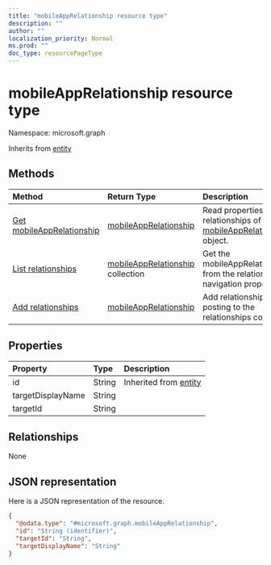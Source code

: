 ```yaml
---
title: "mobileAppRelationship resource type"
description: ""
author: ""
localization_priority: Normal
ms.prod: ""
doc_type: resourcePageType
---
```


# mobileAppRelationship resource type


Namespace: microsoft.graph




Inherits from [entity](../resources/entity.md)

## Methods
|Method|Return Type|Description|
|:---|:---|:---|
|[Get mobileAppRelationship](../api/mobileapprelationship-get.md)|[mobileAppRelationship](../resources/mobileapprelationship.md)|Read properties and relationships of the [mobileAppRelationship](../resources/mobileapprelationship.md) object.|
|[List relationships](../api/mobileapp-list-relationships.md)|[mobileAppRelationship](../resources/mobileapprelationship.md) collection|Get the mobileAppRelationships from the relationships navigation property.|
|[Add relationships](../api/mobileapp-post-relationships.md)|[mobileAppRelationship](../resources/mobileapprelationship.md)|Add relationships by posting to the relationships collection.|

## Properties
|Property|Type|Description|
|:---|:---|:---|
|id|String| Inherited from [entity](../resources/entity.md)|
|targetDisplayName|String||
|targetId|String||

## Relationships
None

## JSON representation
Here is a JSON representation of the resource.
<!-- {
  "blockType": "resource",
  "keyProperty": "id",
  "@odata.type": "microsoft.graph.mobileAppRelationship",
  "baseType": "microsoft.graph.entity",
  "openType": false
}
-->
``` json
{
  "@odata.type": "#microsoft.graph.mobileAppRelationship",
  "id": "String (identifier)",
  "targetId": "String",
  "targetDisplayName": "String"
}
```

